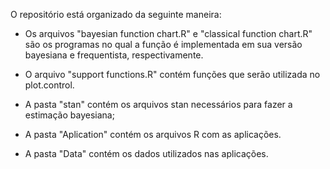 O repositório está organizado da seguinte maneira: 

- Os arquivos "bayesian function chart.R" e "classical function chart.R" são os programas no qual a função é implementada em sua versão bayesiana e frequentista, respectivamente. 

- O arquivo "support functions.R" contém funções que serão utilizada no plot.control.

- A pasta "stan" contém os arquivos stan necessários para fazer a estimação bayesiana; 

- A pasta "Aplication" contém os arquivos R com as aplicações.

- A pasta "Data" contém os dados utilizados nas aplicações.
